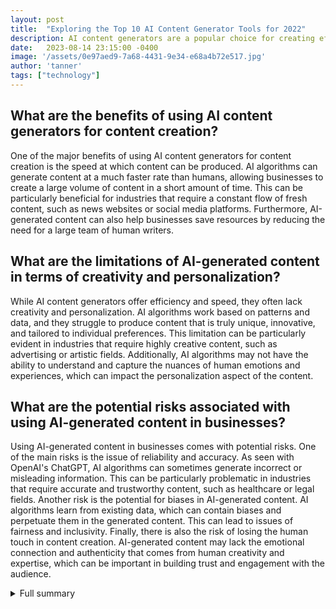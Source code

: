 ```yaml
---
layout: post
title:  "Exploring the Top 10 AI Content Generator Tools for 2022"
description: AI content generators are a popular choice for creating effective and efficient content. They use artificial intelligence to generate engaging and relevant content for various purposes.
date:   2023-08-14 23:15:00 -0400
image: '/assets/0e97aed9-7a68-4431-9e34-e68a4b72e517.jpg'
author: 'tanner'
tags: ["technology"]
---
```


## What are the benefits of using AI content generators for content creation?
One of the major benefits of using AI content generators for content creation is the speed at which content can be produced. AI algorithms can generate content at a much faster rate than humans, allowing businesses to create a large volume of content in a short amount of time. This can be particularly beneficial for industries that require a constant flow of fresh content, such as news websites or social media platforms. Furthermore, AI-generated content can also help businesses save resources by reducing the need for a large team of human writers.

## What are the limitations of AI-generated content in terms of creativity and personalization?
While AI content generators offer efficiency and speed, they often lack creativity and personalization. AI algorithms work based on patterns and data, and they struggle to produce content that is truly unique, innovative, and tailored to individual preferences. This limitation can be particularly evident in industries that require highly creative content, such as advertising or artistic fields. Additionally, AI algorithms may not have the ability to understand and capture the nuances of human emotions and experiences, which can impact the personalization aspect of the content.

## What are the potential risks associated with using AI-generated content in businesses?
Using AI-generated content in businesses comes with potential risks. One of the main risks is the issue of reliability and accuracy. As seen with OpenAI's ChatGPT, AI algorithms can sometimes generate incorrect or misleading information. This can be particularly problematic in industries that require accurate and trustworthy content, such as healthcare or legal fields. Another risk is the potential for biases in AI-generated content. AI algorithms learn from existing data, which can contain biases and perpetuate them in the generated content. This can lead to issues of fairness and inclusivity. Finally, there is also the risk of losing the human touch in content creation. AI-generated content may lack the emotional connection and authenticity that comes from human creativity and expertise, which can be important in building trust and engagement with the audience.


<details>
        <summary>Full summary</summary>
<p>AI content generators are a popular choice for creating effective and efficient content. They use artificial intelligence to generate engaging and relevant content for various purposes. In this article, we explore the top 10 AI content generator tools for 2022.</p>
<p>AI-generated content is becoming popular in various industries. Businesses are using AI tools for content creation and copywriting. AI-generated content can be produced faster than human-written content, making it a cost-effective solution. It also has the potential to improve search engine optimization and help overcome writer's block.</p>
<p>OpenAI's ChatGPT has recently been introduced for content generation. However, it has faced controversies due to generating answers that were later found to be incorrect. This has raised concerns about the reliability and accuracy of AI-generated content.</p>
<p>Despite its benefits, AI-generated content also has its drawbacks. One of the criticisms is that it lacks creativity and personalization. While AI tools can generate content based on entered text format, topic, and keywords, they cannot generate new ideas on their own. Human editing is still required to ensure the quality and originality of the content.</p>
<p>There are multiple ways to use AI-generated content. It can be used for research purposes, overcoming writer's block, proofreading current material, writing short content, translation, and creating templates. AI-generated content examples include programs like CopyAI.</p>
<p>In conclusion, AI content generation is on the rise and has both advantages and disadvantages. Businesses are embracing AI tools for content creation to save time and resources. However, it is important to consider the limitations and potential risks associated with AI-generated content. Human creativity and expertise are still essential in producing high-quality and authentic content.</p>
</details>
